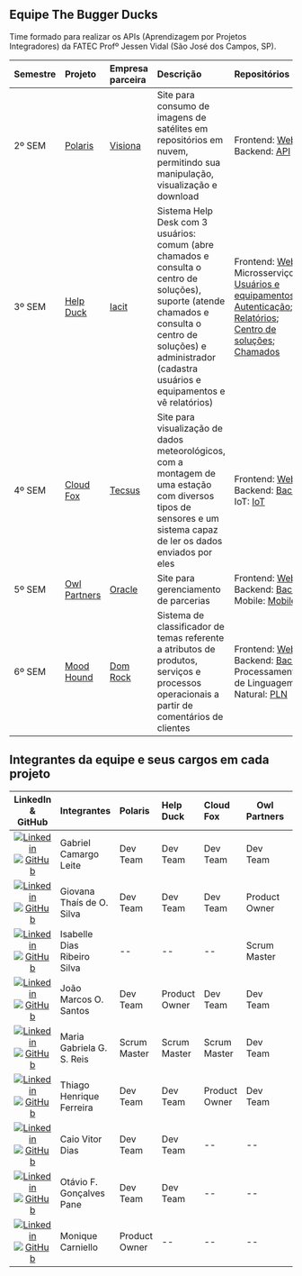 ## Equipe The Bugger Ducks

Time formado para realizar os APIs (Aprendizagem por Projetos Integradores) da FATEC Profº Jessen Vidal (São José dos Campos, SP).

<div align="center">

| Semestre | Projeto                                                                  | Empresa parceira                               | Descrição                                                                                                                                                                                                             | Repositórios                                                                                                                                                                                                                                                                                                                                                                                                                                                                                                                                                       |
| :------- | :----------------------------------------------------------------------- | :--------------------------------------------- | :-------------------------------------------------------------------------------------------------------------------------------------------------------------------------------------------------------------------- | :----------------------------------------------------------------------------------------------------------------------------------------------------------------------------------------------------------------------------------------------------------------------------------------------------------------------------------------------------------------------------------------------------------------------------------------------------------------------------------------------------------------------------------------------------------------- |
| 2º SEM   | [Polaris](https://github.com/Equipe-Polaris-DSM-2021/docs)               | [Visiona](https://www.visionaespacial.com.br/) | Site para consumo de imagens de satélites em repositórios em nuvem, permitindo sua manipulação, visualização e download                                                                                               | Frontend: <a href="https://github.com/Equipe-Polaris-DSM-2021/web">Web<a/> <br> Backend: <a href="https://github.com/Equipe-Polaris-DSM-2021/api">API<a/>                                                                                                                                                                                                                                                                                                                                                                                                          |
| 3º SEM   | [Help Duck](https://github.com/The-Bugger-Ducks/help-duck-documentation) | [Iacit](https://www.iacit.com.br/)             | Sistema Help Desk com 3 usuários: comum (abre chamados e consulta o centro de soluções), suporte (atende chamados e consulta o centro de soluções) e administrador (cadastra usuários e equipamentos e vê relatórios) | Frontend: <a href="https://github.com/The-Bugger-Ducks/help-duck-web">Web<a/> <br> Microsserviços: <br> <a href="https://github.com/The-Bugger-Ducks/help-duck-register">Usuários e equipamentos<a/>; <a href="https://github.com/The-Bugger-Ducks/help-duck-authentication">Autenticação<a/>; <a href="https://github.com/The-Bugger-Ducks/help-duck-dashboard">Relatórios<a/>; <a href="https://github.com/The-Bugger-Ducks/help-duck-solution-center">Centro de soluções<a/>; <a href="https://github.com/The-Bugger-Ducks/help-duck-tickets">Chamados<a/> <br> |
| 4º SEM   | [Cloud Fox](https://github.com/The-Bugger-Ducks/cloud-fox-documentation) | [Tecsus](https://tecsus.com.br/)               | Site para visualização de dados meteorológicos, com a montagem de uma estação com diversos tipos de sensores e um sistema capaz de ler os dados enviados por eles                                                     | Frontend: <a href="https://github.com/The-Bugger-Ducks/cloud-fox-web">Web<a/> <br> Backend: <a href="https://github.com/The-Bugger-Ducks/cloud-fox-back">Back<a/> <br> IoT: <a href="https://github.com/The-Bugger-Ducks/cloud-fox-iot">IoT<a/>                                                                                                                                                                                                                                                                                                                    |
| 5º SEM   | [Owl Partners](https://github.com/The-Bugger-Ducks/owl-partners-documentation) | [Oracle](https://academy.oracle.com/en/oa-web-overview.html)               | Site para gerenciamento de parcerias                                                     | Frontend: <a href="https://github.com/The-Bugger-Ducks/owl-partners-web">Web<a/> <br> Backend: <a href="https://github.com/The-Bugger-Ducks/owl-partners-back">Back<a/> <br> Mobile: <a href="https://github.com/The-Bugger-Ducks/owl-partners-mobile">Mobile<a/>                                                                                                                                                                                                                                                                                                                    |
| 6º SEM   | [Mood Hound](https://github.com/The-Bugger-Ducks/mood-hound-documentation) | [Dom Rock](https://www.domrock.net/)               | Sistema de classificador de temas referente a atributos de produtos, serviços e processos operacionais a partir de comentários de clientes | Frontend: <a href="https://github.com/The-Bugger-Ducks/mood-hound-web">Web<a/> <br> Backend: <a href="https://github.com/The-Bugger-Ducks/mood-hound-back">Back<a/> <br> Processamento de Linguagem Natural: <a href="https://github.com/The-Bugger-Ducks/mood-hound-nlp">PLN<a/>                                                                                                                                                                                                                                                                                                                    |

</div>

## Integrantes da equipe e seus cargos em cada projeto

<div align="center">

|                                                                                                                                                LinkedIn & GitHub                                                                                                                                                | Integrantes                 | Polaris       | Help Duck     | Cloud Fox     | Owl Partners  | Mood Hound  |
| :-------------------------------------------------------------------------------------------------------------------------------------------------------------------------------------------------------------------------------------------------------------------------------------------------------------: | :-------------------------- | :------------ | :------------ | :------------ | ------------- | ------------- |
|     [![Linkedin](https://img.shields.io/badge/Linkedin-blue?style=flat-square&logo=Linkedin&logoColor=white)](https://www.linkedin.com/in/gabriel-camargo-leite/) [![GitHub](https://img.shields.io/badge/GitHub-111217?style=flat-square&logo=github&logoColor=white)](https://github.com/GabrielCamargoL)     | Gabriel Camargo Leite       | Dev Team      | Dev Team      | Dev Team      | Dev Team      | Product Owner |
|           [![Linkedin](https://img.shields.io/badge/Linkedin-blue?style=flat-square&logo=Linkedin&logoColor=white)](https://www.linkedin.com/in/gioliveirass) [![GitHub](https://img.shields.io/badge/GitHub-111217?style=flat-square&logo=github&logoColor=white)](https://github.com/gioliveirass)            | Giovana Thaís de O. Silva   | Dev Team      | Dev Team      | Dev Team      | Product Owner | Dev Team      |
|            [![Linkedin](https://img.shields.io/badge/Linkedin-blue?style=flat-square&logo=Linkedin&logoColor=white)](https://www.linkedin.com/in/drisabelles) [![GitHub](https://img.shields.io/badge/GitHub-111217?style=flat-square&logo=github&logoColor=white)](https://github.com/drisabelles)             | Isabelle Dias Ribeiro Silva | --            | --            | --            | Scrum Master  | Scrum Master  |
|             [![Linkedin](https://img.shields.io/badge/Linkedin-blue?style=flat-square&logo=Linkedin&logoColor=white)](https://www.linkedin.com/in/joaomarcoso/) [![GitHub](https://img.shields.io/badge/GitHub-111217?style=flat-square&logo=github&logoColor=white)](https://github.com/JoaoM-py)              | João Marcos O. Santos       | Dev Team      | Product Owner | Dev Team      | Dev Team      | Dev Team      |
|      [![Linkedin](https://img.shields.io/badge/Linkedin-blue?style=flat-square&logo=Linkedin&logoColor=white)](https://www.linkedin.com/in/mariagabrielareis/) [![GitHub](https://img.shields.io/badge/GitHub-111217?style=flat-square&logo=github&logoColor=white)](https://github.com/MariaGabrielaReis)      | Maria Gabriela G. S. Reis   | Scrum Master  | Scrum Master  | Scrum Master  | Dev Team      | Dev Team      |
| [![Linkedin](https://img.shields.io/badge/Linkedin-blue?style=flat-square&logo=Linkedin&logoColor=white)](https://www.linkedin.com/in/thiago-henrique-ferreira-2499a41a8/) [![GitHub](https://img.shields.io/badge/GitHub-111217?style=flat-square&logo=github&logoColor=white)](https://github.com/ThHenrique) | Thiago Henrique Ferreira    | Dev Team      | Dev Team      | Product Owner | Dev Team      | Dev Team      | Dev Team      |
|         [![Linkedin](https://img.shields.io/badge/Linkedin-blue?style=flat-square&logo=Linkedin&logoColor=white)](https://www.linkedin.com/in/caio-vitor-c1/) [![GitHub](https://img.shields.io/badge/GitHub-111217?style=flat-square&logo=github&logoColor=white)](https://github.com/CaioVitorDias1)          | Caio Vitor Dias             | Dev Team      | Dev Team      | --            | --            | --            |
|        [![Linkedin](https://img.shields.io/badge/Linkedin-blue?style=flat-square&logo=Linkedin&logoColor=white)](https://www.linkedin.com/in/otavioferraronigpane/) [![GitHub](https://img.shields.io/badge/GitHub-111217?style=flat-square&logo=github&logoColor=white)](https://github.com/OtavioPane)        | Otávio F. Gonçalves Pane    | Dev Team      | Dev Team      | --            | --            | --            |
|     [![Linkedin](https://img.shields.io/badge/Linkedin-blue?style=flat-square&logo=Linkedin&logoColor=white)](https://www.linkedin.com/in/monique-carniello-511ba61b6) [![GitHub](https://img.shields.io/badge/GitHub-111217?style=flat-square&logo=github&logoColor=white)](https://github.com/Monique-c)      | Monique Carniello           | Product Owner | --            | --            | --            | --            |

</div>
